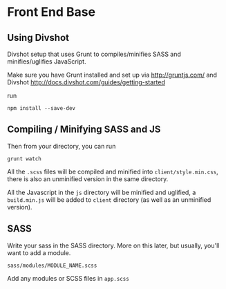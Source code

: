 # Front End Base

## Using Divshot

Divshot setup that uses Grunt to compiles/minifies SASS and minifies/uglifies JavaScript.

Make sure you have Grunt installed and set up via http://gruntjs.com/
and Divshot http://docs.divshot.com/guides/getting-started

run 

    npm install --save-dev

## Compiling / Minifying SASS and JS

Then from your directory, you can run 

    grunt watch

All the `.scss` files will be compiled and minified into `client/style.min.css`, there is also an unminified version in the same directory.

All the Javascript in the `js` directory will be minified and uglified, a `build.min.js` will be added to `client` directory (as well as an unminified version).
    
## SASS
Write your sass in the SASS directory. More on this later, but usually, you'll want to add a module. 

    sass/modules/MODULE_NAME.scss
    
Add any modules or SCSS files in `app.scss`

